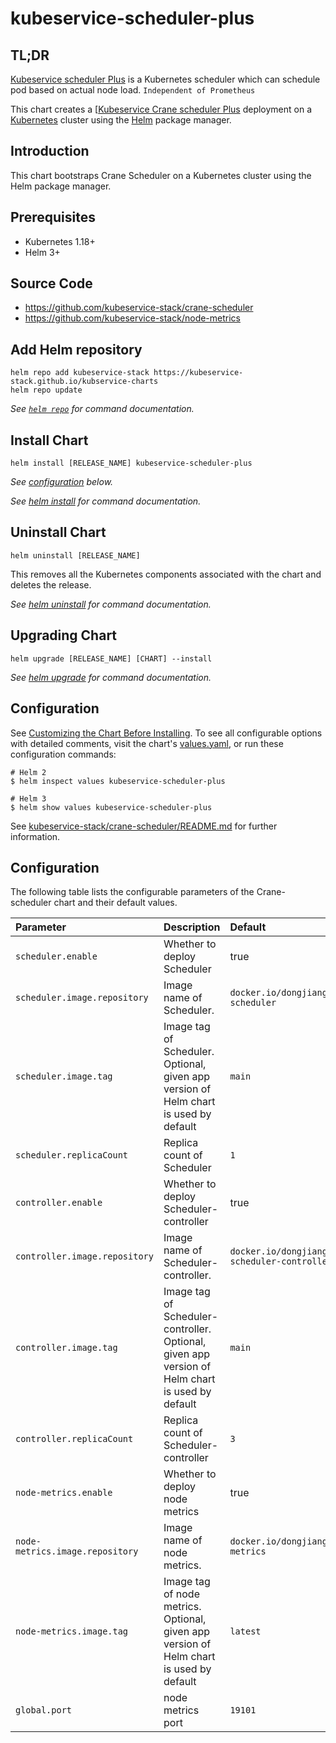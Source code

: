# kubeservice-scheduler-plus
## TL;DR

[Kubeservice scheduler Plus](https://github.com/kubeservice-stack/crane-scheduler) is a Kubernetes scheduler which can schedule pod based on actual node load. `Independent of Prometheus`

This chart creates a [[Kubeservice Crane scheduler Plus](https://github.com/kubeservice-stack/crane-scheduler) deployment on a [Kubernetes](http://kubernetes.io) cluster using the [Helm](https://helm.sh) package manager.


## Introduction

This chart bootstraps Crane Scheduler on a Kubernetes cluster using the Helm package manager.

## Prerequisites

* Kubernetes 1.18+
* Helm 3+

## Source Code

* <https://github.com/kubeservice-stack/crane-scheduler>
* <https://github.com/kubeservice-stack/node-metrics>

## Add Helm repository

```console
helm repo add kubeservice-stack https://kubeservice-stack.github.io/kubservice-charts
helm repo update
```

_See [`helm repo`](https://helm.sh/docs/helm/helm_repo/) for command documentation._

## Install Chart

```console
helm install [RELEASE_NAME] kubeservice-scheduler-plus
```

_See [configuration](#configuration) below._

_See [helm install](https://helm.sh/docs/helm/helm_install/) for command documentation._

## Uninstall Chart

```console
helm uninstall [RELEASE_NAME]
```

This removes all the Kubernetes components associated with the chart and deletes the release.

_See [helm uninstall](https://helm.sh/docs/helm/helm_uninstall/) for command documentation._

## Upgrading Chart

```console
helm upgrade [RELEASE_NAME] [CHART] --install
```

_See [helm upgrade](https://helm.sh/docs/helm/helm_upgrade/) for command documentation._

## Configuration

See [Customizing the Chart Before Installing](https://helm.sh/docs/intro/using_helm/#customizing-the-chart-before-installing). To see all configurable options with detailed comments, visit the chart's [values.yaml](./values.yaml), or run these configuration commands:

```console
# Helm 2
$ helm inspect values kubeservice-scheduler-plus

# Helm 3
$ helm show values kubeservice-scheduler-plus
```

See [kubeservice-stack/crane-scheduler/README.md](https://github.com/kubeservice-stack/crane-scheduler) for further information.

## Configuration

The following table lists the configurable parameters of the Crane-scheduler chart and their default values.

| Parameter                                                  | Description                               | Default                                         |
|:-----------------------------------------------------------|:------------------------------------------|:------------------------------------------------|
| `scheduler.enable`                                         | Whether to deploy Scheduler               | true                |
| `scheduler.image.repository`                               | Image name of Scheduler.                  | `docker.io/dongjiang1989/crane-scheduler` |
| `scheduler.image.tag`                                      | Image tag of Scheduler. Optional, given app version of Helm chart is used by default | `main` |
| `scheduler.replicaCount`                                   | Replica count of Scheduler | `1` |
| `controller.enable`                                        | Whether to deploy Scheduler-controller                   | true                |
| `controller.image.repository`                              | Image name of Scheduler-controller.  | `docker.io/dongjiang1989/crane-scheduler-controller` |
| `controller.image.tag`                                     | Image tag of Scheduler-controller. Optional, given app version of Helm chart is used by default | `main` |
| `controller.replicaCount`                                  | Replica count of Scheduler-controller | `3` |
| `node-metrics.enable`                                      | Whether to deploy node metrics                   | true                |
| `node-metrics.image.repository`                            | Image name of node metrics.  | `docker.io/dongjiang1989/node-metrics` |
| `node-metrics.image.tag`                                   | Image tag of node metrics. Optional, given app version of Helm chart is used by default | `latest` |
| `global.port`                                              | node metrics port | `19101` |
